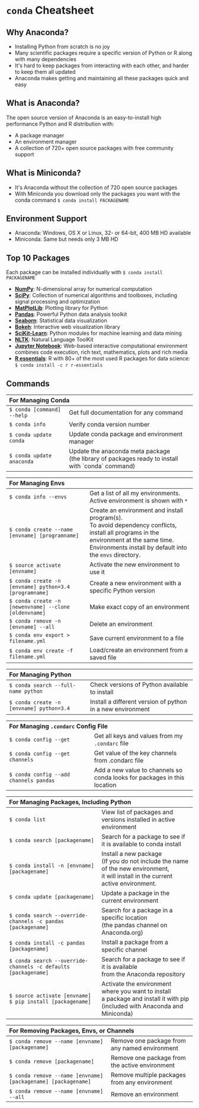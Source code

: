 # <code>conda</code> Cheatsheet

## Why Anaconda?

- Installing Python from scratch is no joy
- Many scientific packages require a specific version of Python or R along with many dependencies
- It's hard to keep packages from interacting with each other, and harder to keep them all updated
- Anaconda makes getting and maintaining all these packages quick and easy

## What is Anaconda?

The open source version of Anaconda is an easy-to-install high performance Python and R distribution with:
- A package manager
- An environment manager
- A collection of 720+ open source packages with free community support

## What is Miniconda?

- It's Anaconda without the collection of 720 open source packages
- With Miniconda you download only the packages you want with the conda command <code>$ conda install PACKAGENAME</code>

## Environment Support

- Anaconda: Windows, OS X or Linux, 32- or 64-bit, 400 MB HD available
- Miniconda: Same but needs only 3 MB HD

## Top 10 Packages

Each package can be installed individually with <code>$ conda install PACKAGENAME</code>

- [**NumPy**](http://numpy.org): N-dimensional array for numerical computation
- [**SciPy**](http://scipy.org): Collection of numerical algorithms and toolboxes, including signal processing and optimization
- [**MatPlotLib**](http://matplotlib.org): Plotting library for Python
- [**Pandas**](http://pandas.pydata.org): Powerful Python data analysis toolkit
- [**Seaborn**](http://stanford.edu/~mwaskom/software/seaborn/): Statistical data visualization
- [**Bokeh**](http://bokeh.pydata.org): Interactive web visualization library
- [**SciKit-Learn**](http://scikit-learn.org/stable): Python modules for machine learning and data mining
- [**NLTK**](http://nltk.org): Natural Language ToolKit
- [**Jupyter Notebook**](http://jupyter.org): Web-based interactive computational environment combines code execution, rich text, mathematics, plots and rich media
- [**R essentials**](http://conda.pydata.org/docs/r-with-conda.html): R with 80+ of the most used R packages for data science: <code>$ conda install -c r r-essentials</code>

## Commands

<table>
  <thead>
    <th colspan=2 align="left">For Managing Conda</th>
  </thead>
  <tbody>
    <tr>
      <td><code>$ conda [command] --help</code></td>
      <td>Get full documentation for any command</td>
    </tr>
    <tr>
      <td><code>$ conda info</code></td>
      <td>Verify conda version number</td>
    </tr>
    <tr>
      <td><code>$ conda update conda</code></td>
      <td>Update conda package and environment manager</td>
    </tr>
    <tr>
      <td><code>$ conda update anaconda</code></td>
      <td>Update the anaconda meta package<br>(the library of packages ready to install with `conda` command)</td>
    </tr>
  </tbody>
</table>
  
<table>
  <thead>
    <th colspan=2 align="left">For Managing Envs</th>
  </thead>
  <tbody>
    <tr>
      <td><code>$ conda info --envs</code></td>
      <td>Get a list of all my environments.<br>Active environment is shown with <code>*</code></td>
    </tr>
    <tr>
      <td><code>$ conda create --name [envname] [programname]</code></td>
      <td>Create an environment and install program(s).<br>To avoid dependency conflicts, install all programs in the environment at the same time.<br>Environments install by default into the <code>envs</code> directory.</td>
    </tr>
    <tr>
      <td><code>$ source activate [envname]</code></td>
      <td>Activate the new environment to use it</td>
    </tr>
    <tr>
      <td><code>$ conda create -n [envname] python=3.4 [programname]</code></td>
      <td>Create a new environment with a specific Python version</td>
    </tr>
    <tr>
      <td><code>$ conda create -n [newenvname] --clone [oldenvname]</code></td>
      <td>Make exact copy of an environment</td>
    </tr>
    <tr>
      <td><code>$ conda remove -n [envname] --all</code></td>
      <td>Delete an environment</td>
    </tr>
    <tr>
      <td><code>$ conda env export > filename.yml</code></td>
      <td>Save current environment to a file</td>
    </tr>
    <tr>
      <td><code>$ conda env create -f filename.yml</code></td>
      <td>Load/create an environment from a saved file</td>
    </tr>
  </tbody>
</table>

<table>
  <thead>
    <th colspan=2 align="left">For Managing Python</th>
  </thead>
  <tbody>
    <tr>
      <td><code>$ conda search --full-name python</code></td>
      <td>Check versions of Python available to install</td>
    </tr>
    <tr>
      <td><code>$ conda create -n [envname] python=3.4</code></td>
      <td>Install a different version of python in a new environment</td>
    </tr>
  </tbody>
</table>

<table>
  <tbody>
    <th colspan=2 align="left">For Managing <code>.condarc</code> Config File</th>
    <tr>
      <td><code>$ conda config --get</code></td>
      <td>Get all keys and values from my <code>.condarc</code> file</td>
    </tr>
    <tr>
      <td><code>$ conda config --get channels</code></td>
      <td>Get value of the key channels from .condarc file</td>
    </tr>
    <tr>
      <td><code>$ conda config --add channels pandas</code></td>
      <td>Add a new value to channels so<br>conda looks for packages in this location</td>
    </tr>
  </tbody>
</table>
    
<table>
  <thead>
    <th colspan=2 align="left">For Managing Packages, Including Python</th>
  </thead>
  <tbody>  
    <tr>
      <td><code>$ conda list</code></td>
      <td>View list of packages and versions installed in active environment</td>
    </tr>
    <tr>
      <td><code>$ conda search [packagename]</code></td>
      <td>Search for a package to see if it is available to conda install</td>
    </tr>
    <tr>
      <td><code>$ conda install -n [envname] [packagename]</code></td>
      <td>Install a new package<br>(If you do not include the name of the new environment,<br>it will install in the current active environment.</td>
    </tr>
    <tr>
      <td><code>$ conda update [packagename]</code></td>
      <td>Update a package in the current environment</td>
    </tr>
    <tr>
      <td><code>$ conda search --override-channels -c pandas [packagename]</code></td>
      <td>Search for a package in a specific location<br>(the pandas channel on Anaconda.org)</td>
    </tr>
    <tr>
      <td><code>$ conda install -c pandas [packagename]</code></td>
      <td>Install a package from a specific channel</td>
    </tr>
    <tr>
      <td><code>$ conda search --override-channels -c defaults [packagename]</code></td>
      <td>Search for a package to see if it is available<br>from the Anaconda repository</td>
    </tr>
    <tr>
      <td><code>$ source activate [envname] $ pip install [packagename]</code></td>
      <td>Activate the environment where you want to install<br>a package and install it with pip<br>(included with Anaconda and Miniconda)</td>
    </tr>
  </tbody>
</table>
    
<table>
  <thead>
    <th colspan=2 align="left">For Removing Packages, Envs, or Channels</th>
  </thead>
  <tbody>   
    <tr>
      <td><code>$ conda remove --name [envname] [packagename]</code></td>
      <td>Remove one package from any named environment</td>
    </tr>
    <tr>
      <td><code>$ conda remove [packagename]</code></td>
      <td>Remove one package from the active environment</td>
    </tr>
    <tr>
      <td><code>$ conda remove --name [envname] [packagename] [packagename]</code></td>
      <td>Remove multiple packages from any environment</td>
    </tr>
    <tr>
      <td><code>$ conda remove --name [envname] --all</code></td>
      <td>Remove an environment</td>
    </tr>
  </tbody>
</table>
